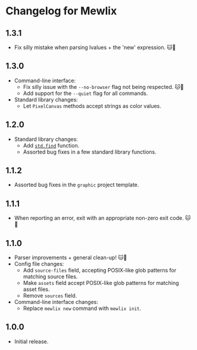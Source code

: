 # Changelog for Mewlix

## 1.3.1

- Fix silly mistake when parsing lvalues + the 'new' expression. 🐱💖

## 1.3.0

- Command-line interface:
    - Fix silly issue with the `--no-browser` flag not being respected. 🐱💖
    - Add support for the `--quiet` flag for all commands.
- Standard library changes:
    - Let `PixelCanvas` methods accept strings as color values.

## 1.2.0

- Standard library changes:
    - Add [`std.find`](https://kbmackenzie.xyz/projects/mewlix/std#std-find) function.
    - Assorted bug fixes in a few standard library functions.

## 1.1.2

- Assorted bug fixes in the `graphic` project template.

## 1.1.1

- When reporting an error, exit with an appropriate non-zero exit code. 🐱💖

## 1.1.0

- Parser improvements + general clean-up! 🐱💖
- Config file changes:
    - Add `source-files` field, accepting POSIX-like glob patterns for matching source files.
    - Make `assets` field accept POSIX-like glob patterns for matching asset files.
    - Remove `sources` field.
- Command-line interface changes:
    - Replace `mewlix new` command with `mewlix init`.

## 1.0.0

- Initial release.
